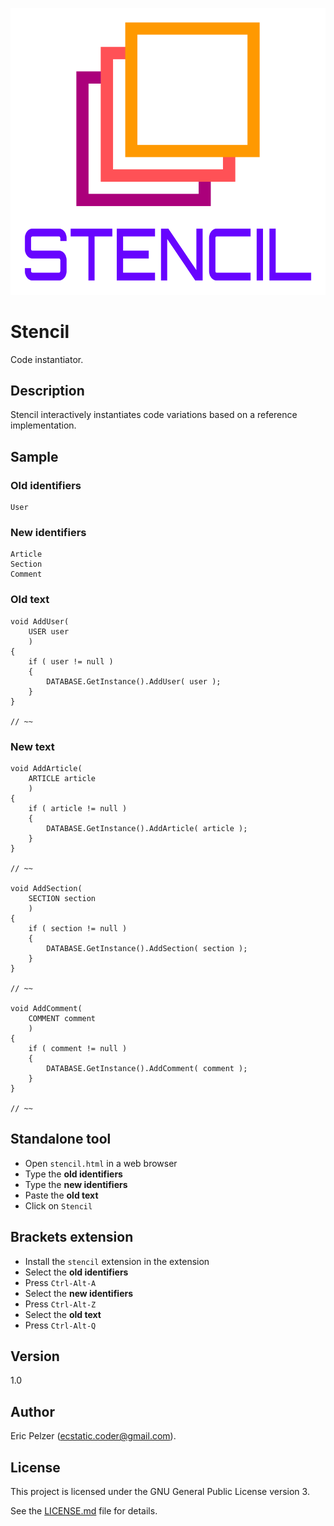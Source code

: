 ![](https://github.com/senselogic/STENCIL/blob/master/LOGO/stencil.png)

# Stencil

Code instantiator.

## Description

Stencil interactively instantiates code variations based on a reference implementation.

## Sample

### Old identifiers

```
User
```

### New identifiers

```
Article
Section
Comment
```

### Old text

```
void AddUser(
    USER user
    )
{
    if ( user != null )
    {
        DATABASE.GetInstance().AddUser( user );
    }
}

// ~~

```

### New text

```
void AddArticle(
    ARTICLE article
    )
{
    if ( article != null )
    {
        DATABASE.GetInstance().AddArticle( article );
    }
}

// ~~

void AddSection(
    SECTION section
    )
{
    if ( section != null )
    {
        DATABASE.GetInstance().AddSection( section );
    }
}

// ~~

void AddComment(
    COMMENT comment
    )
{
    if ( comment != null )
    {
        DATABASE.GetInstance().AddComment( comment );
    }
}

// ~~

```

## Standalone tool

*   Open `stencil.html` in a web browser
*   Type the **old identifiers**
*   Type the **new identifiers**
*   Paste the **old text**
*   Click on `Stencil`

## Brackets extension

*   Install the `stencil` extension in the extension
*   Select the **old identifiers**
*   Press `Ctrl-Alt-A`
*   Select the **new identifiers**
*   Press `Ctrl-Alt-Z`
*   Select the **old text**
*   Press `Ctrl-Alt-Q`

## Version

1.0

## Author

Eric Pelzer (ecstatic.coder@gmail.com).

## License

This project is licensed under the GNU General Public License version 3.

See the [LICENSE.md](LICENSE.md) file for details.
